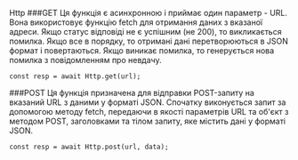 Http
###GET
Ця функція є асинхронною і приймає один параметр - URL. Вона використовує функцію fetch для отримання даних з вказаної адреси. Якщо статус відповіді не є успішним (не 200), то викликається помилка. Якщо все в порядку, то отримані дані перетворюються в JSON формат і повертаються. Якщо виникає помилка, то генерується нова помилка з повідомленням про невдачу.
```
const resp = await Http.get(url);
```
###POST
Ця функція призначена для відправки POST-запиту на вказаний URL з даними у форматі JSON.
Спочатку виконується запит за допомогою методу fetch, передаючи в якості параметрів URL та об'єкт з методом POST, заголовками та тілом запиту, яке містить дані у форматі JSON.
```
const resp = await Http.post(url, data);
```
